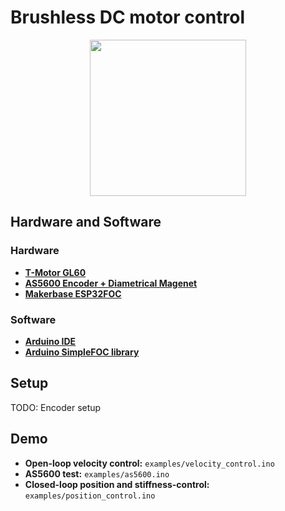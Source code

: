 # Brushless DC motor control

<p align="center">
  <img height="250" src="https://github.com/nazir-hk/brushlessDC/blob/main/files/gif.gif">
</p>

## Hardware and Software
### Hardware
- [**T-Motor GL60**](https://store.tmotor.com/product/gl60-out-running-gimbal-motor.html)
- [**AS5600 Encoder + Diametrical Magenet**](https://item.taobao.com/item.htm?_u=u333t8jc0536&id=699251139892&spm=a1z09.2.0.0.3a7f2e8dqjpAwg)
- [**Makerbase ESP32FOC**](https://item.taobao.com/item.htm?_u=u333t8jcfa70&id=714481748367&spm=a1z09.2.0.0.3a7f2e8dqjpAwg)

### Software
- [**Arduino IDE**](https://www.arduino.cc/en/software)
- [**Arduino SimpleFOC library**](https://www.arduino.cc/reference/en/libraries/simple-foc/)

## Setup
TODO: Encoder setup



## Demo
- **Open-loop velocity control:** `examples/velocity_control.ino`
- **AS5600 test:** `examples/as5600.ino`
- **Closed-loop position and stiffness-control:** `examples/position_control.ino`



  


